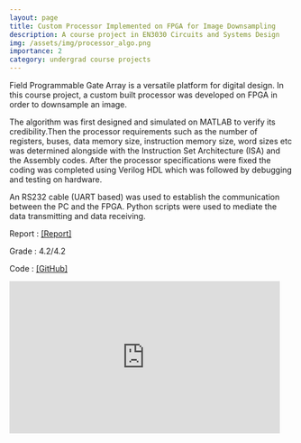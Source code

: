 ```yaml
---
layout: page
title: Custom Processor Implemented on FPGA for Image Downsampling
description: A course project in EN3030 Circuits and Systems Design
img: /assets/img/processor_algo.png
importance: 2
category: undergrad course projects
---
```


Field Programmable Gate Array is a versatile platform for digital design. In this course project, a custom built processor was developed on FPGA in order to downsample an image. 

The algorithm was first designed and simulated on MATLAB to verify its credibility.Then the processor requirements such as the number of registers, buses, data memory size, instruction memory size, word sizes etc was determined alongside with the Instruction Set Architecture (ISA) and the Assembly codes. After the processor specifications were fixed the coding was completed using Verilog HDL which was followed by debugging and testing on hardware. 

An RS232 cable (UART based) was used to establish the communication between the PC and the FPGA. Python scripts were used to mediate the data transmitting and data receiving. 

Report  :   [[Report]](https://drive.google.com/open?id=1xgl0GBk0ieSggIGnXlHOPpIifrswnAO-)

Grade   :   4.2/4.2

Code    :   [[GitHub]](https://github.com/Laknath1996/Image-Downsampling-Processor-Design) 

<iframe width="480" height="270" src="https://www.youtube.com/embed/ZEHNLUbt3R4" frameborder="0" allow="accelerometer; autoplay; encrypted-media; gyroscope; picture-in-picture" allowfullscreen></iframe>
